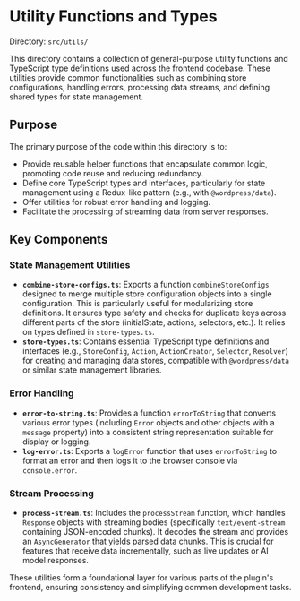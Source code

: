 # Utility Functions and Types

Directory: `src/utils/`

This directory contains a collection of general-purpose utility functions and TypeScript type definitions used across the frontend codebase. These utilities provide common functionalities such as combining store configurations, handling errors, processing data streams, and defining shared types for state management.

## Purpose

The primary purpose of the code within this directory is to:

- Provide reusable helper functions that encapsulate common logic, promoting code reuse and reducing redundancy.
- Define core TypeScript types and interfaces, particularly for state management using a Redux-like pattern (e.g., with `@wordpress/data`).
- Offer utilities for robust error handling and logging.
- Facilitate the processing of streaming data from server responses.

## Key Components

### State Management Utilities

- **`combine-store-configs.ts`**: Exports a function `combineStoreConfigs` designed to merge multiple store configuration objects into a single configuration. This is particularly useful for modularizing store definitions. It ensures type safety and checks for duplicate keys across different parts of the store (initialState, actions, selectors, etc.). It relies on types defined in `store-types.ts`.
- **`store-types.ts`**: Contains essential TypeScript type definitions and interfaces (e.g., `StoreConfig`, `Action`, `ActionCreator`, `Selector`, `Resolver`) for creating and managing data stores, compatible with `@wordpress/data` or similar state management libraries.

### Error Handling

- **`error-to-string.ts`**: Provides a function `errorToString` that converts various error types (including `Error` objects and other objects with a `message` property) into a consistent string representation suitable for display or logging.
- **`log-error.ts`**: Exports a `logError` function that uses `errorToString` to format an error and then logs it to the browser console via `console.error`.

### Stream Processing

- **`process-stream.ts`**: Includes the `processStream` function, which handles `Response` objects with streaming bodies (specifically `text/event-stream` containing JSON-encoded chunks). It decodes the stream and provides an `AsyncGenerator` that yields parsed data chunks. This is crucial for features that receive data incrementally, such as live updates or AI model responses.

These utilities form a foundational layer for various parts of the plugin's frontend, ensuring consistency and simplifying common development tasks.
